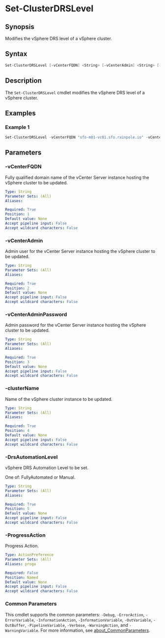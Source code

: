 # Set-ClusterDRSLevel

## Synopsis

Modifies the vSphere DRS level of a vSphere cluster.

## Syntax

```powershell
Set-ClusterDRSLevel [-vCenterFQDN] <String> [-vCenterAdmin] <String> [-vCenterAdminPassword] <String> [-clusterName] <String> [-DrsAutomationLevel] <String> [-ProgressAction <ActionPreference>] [<CommonParameters>]
```

## Description

The `Set-ClusterDRSLevel` cmdlet modifies the vSphere DRS level of a vSphere cluster.

## Examples

### Example 1

```powershell
Set-ClusterDRSLevel -vCenterFQDN "sfo-m01-vc01.sfo.rainpole.io" -vCenterAdmin "administrator@vsphere.local" -vCenterAdminPassword "VMw@re1!" -clusterName "sfo-m01-cl01" -DrsAutomationLevel "Manual"
```

## Parameters

### -vCenterFQDN

Fully qualified domain name of the vCenter Server instance hosting the vSphere cluster to be updated.

```yaml
Type: String
Parameter Sets: (All)
Aliases:

Required: True
Position: 1
Default value: None
Accept pipeline input: False
Accept wildcard characters: False
```

### -vCenterAdmin

Admin user for the vCenter Server instance hosting the vSphere cluster to be updated.

```yaml
Type: String
Parameter Sets: (All)
Aliases:

Required: True
Position: 2
Default value: None
Accept pipeline input: False
Accept wildcard characters: False
```

### -vCenterAdminPassword

Admin password for the vCenter Server instance hosting the vSphere cluster to be updated.

```yaml
Type: String
Parameter Sets: (All)
Aliases:

Required: True
Position: 3
Default value: None
Accept pipeline input: False
Accept wildcard characters: False
```

### -clusterName

Name of the vSphere cluster instance to be updated.

```yaml
Type: String
Parameter Sets: (All)
Aliases:

Required: True
Position: 4
Default value: None
Accept pipeline input: False
Accept wildcard characters: False
```

### -DrsAutomationLevel

vSphere DRS Automation Level to be set.

One of: FullyAutomated or Manual.

```yaml
Type: String
Parameter Sets: (All)
Aliases:

Required: True
Position: 5
Default value: None
Accept pipeline input: False
Accept wildcard characters: False
```

### -ProgressAction

Progress Action.

```yaml
Type: ActionPreference
Parameter Sets: (All)
Aliases: proga

Required: False
Position: Named
Default value: None
Accept pipeline input: False
Accept wildcard characters: False
```

### Common Parameters

This cmdlet supports the common parameters: `-Debug`, `-ErrorAction`, `-ErrorVariable`, `-InformationAction`, `-InformationVariable`, `-OutVariable`, `-OutBuffer`, `-PipelineVariable`, `-Verbose`, `-WarningAction`, and `-WarningVariable`. For more information, see [about_CommonParameters](http://go.microsoft.com/fwlink/?LinkID=113216).
